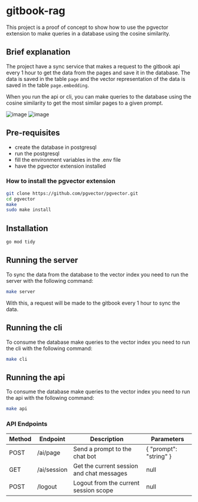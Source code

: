 # gitbook-rag

This project is a proof of concept to show how to use the pgvector extension to make queries in a database using the cosine similarity.

## Brief explanation

The project have a sync service that makes a request to the gitbook api every 1 hour to get the data from the pages and save it in the database. The data is saved in the table `page` and the vector representation of the data is saved in the table `page.embedding`.

When you run the api or cli, you can make queries to the database using the cosine similarity to get the most similar pages to a given prompt.

![image](https://github.com/user-attachments/assets/71373c28-2fcd-4f32-bf81-b29b725dda0d)
![image](https://github.com/user-attachments/assets/474e8d4b-692f-410d-bccb-c1a230e733ae)

## Pre-requisites

- create the database in postgresql
- run the postgresql
- fill the environment variables in the .env file
- have the pgvector extension installed

### How to install the pgvector extension

```bash
git clone https://github.com/pgvector/pgvector.git
cd pgvector
make
sudo make install
```

## Installation

```bash
go mod tidy
```

## Running the server

To sync the data from the database to the vector index you need to run the server with the following command:

```bash
make server
```

With this, a request will be made to the gitbook every 1 hour to sync the data.

## Running the cli

To consume the database make queries to the vector index you need to run the cli with the following command:

```bash
make cli
```

## Running the api

To consume the database make queries to the vector index you need to run the api with the following command:

```bash
make api
```

### API Endpoints

| Method | Endpoint    | Description                               | Parameters             |
| ------ | ----------- | ----------------------------------------- | ---------------------- |
| POST   | /ai/page    | Send a prompt to the chat bot             | { "prompt": "string" } |
| GET    | /ai/session | Get the current session and chat messages | null                   |
| POST   | /logout     | Logout from the current session scope     | null                   |
